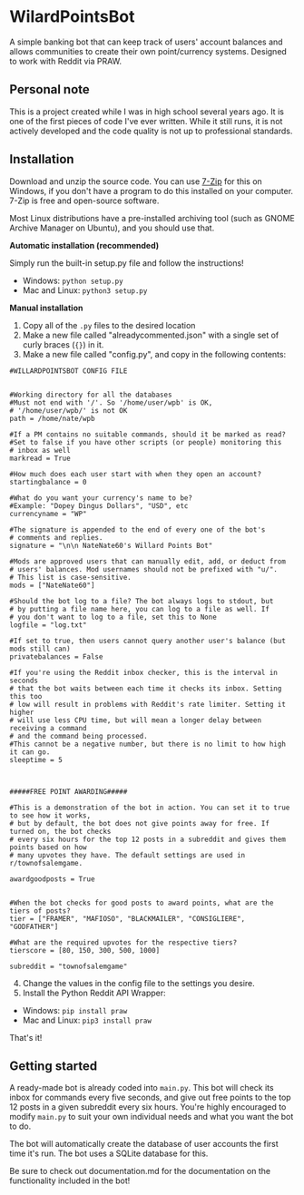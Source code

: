 # WilardPointsBot
A simple banking bot that can keep track of users' account balances and allows communities to create their own point/currency systems. Designed to work with Reddit via PRAW.

## Personal note
This is a project created while I was in high school several years ago. It is one of the first pieces of code I've ever written. While it still runs, it is not actively developed and the code quality is not up to professional standards.

## Installation

Download and unzip the source code. You can use [7-Zip](https://7-zip.org) for this on Windows, if you don't have a program to do this installed on your computer. 7-Zip is free and open-source software. 

Most Linux distributions have a pre-installed archiving tool (such as GNOME Archive Manager on Ubuntu), and you should use that.

**Automatic installation (recommended)** 

Simply run the built-in setup.py file and follow the instructions!

- Windows: `python setup.py`
- Mac and Linux: `python3 setup.py`

**Manual installation**

1. Copy all of the `.py` files to the desired location
2. Make a new file called "alreadycommented.json" with a single set of curly braces (`{}`) in it.
3. Make a new file called "config.py", and copy in the following contents:

```
#WILLARDPOINTSBOT CONFIG FILE 


#Working directory for all the databases
#Must not end with '/'. So '/home/user/wpb' is OK,
# '/home/user/wpb/' is not OK
path = /home/nate/wpb

#If a PM contains no suitable commands, should it be marked as read?
#Set to false if you have other scripts (or people) monitoring this
# inbox as well
markread = True

#How much does each user start with when they open an account?
startingbalance = 0

#What do you want your currency's name to be?
#Example: "Dopey Dingus Dollars", "USD", etc
currencyname = "WP"

#The signature is appended to the end of every one of the bot's
# comments and replies.
signature = "\n\n NateNate60's Willard Points Bot"

#Mods are approved users that can manually edit, add, or deduct from
# users' balances. Mod usernames should not be prefixed with "u/".
# This list is case-sensitive.
mods = ["NateNate60"]

#Should the bot log to a file? The bot always logs to stdout, but 
# by putting a file name here, you can log to a file as well. If
# you don't want to log to a file, set this to None
logfile = "log.txt"

#If set to true, then users cannot query another user's balance (but mods still can)
privatebalances = False

#If you're using the Reddit inbox checker, this is the interval in seconds
# that the bot waits between each time it checks its inbox. Setting this too
# low will result in problems with Reddit's rate limiter. Setting it higher
# will use less CPU time, but will mean a longer delay between receiving a command
# and the command being processed.
#This cannot be a negative number, but there is no limit to how high it can go.
sleeptime = 5



#####FREE POINT AWARDING#####

#This is a demonstration of the bot in action. You can set it to true to see how it works,  
# but by default, the bot does not give points away for free. If turned on, the bot checks
# every six hours for the top 12 posts in a subreddit and gives them points based on how
# many upvotes they have. The default settings are used in r/townofsalemgame.

awardgoodposts = True


#When the bot checks for good posts to award points, what are the tiers of posts?
tier = ["FRAMER", "MAFIOSO", "BLACKMAILER", "CONSIGLIERE", "GODFATHER"]

#What are the required upvotes for the respective tiers?
tierscore = [80, 150, 300, 500, 1000]

subreddit = "townofsalemgame"
```

4. Change the values in the config file to the settings you desire.
5. Install the Python Reddit API Wrapper:

- Windows: `pip install praw`
- Mac and Linux: `pip3 install praw`

That's it!

## Getting started

A ready-made bot is already coded into `main.py`. This bot will check its inbox for commands every five seconds, and give out free points to the top 12 posts in a given subreddit every six hours. You're highly encouraged to modify `main.py` to suit your own individual needs and what you want the bot to do.

The bot will automatically create the database of user accounts the first time it's run. The bot uses a SQLite database for this. 

Be sure to check out documentation.md for the documentation on the functionality included in the bot!
